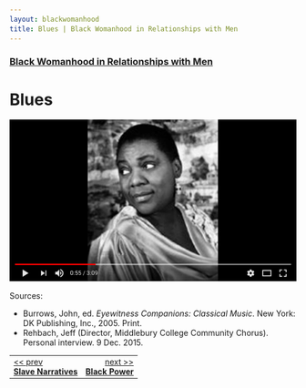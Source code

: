 ```yaml
---
layout: blackwomanhood
title: Blues | Black Womanhood in Relationships with Men
---
```


### [Black Womanhood in Relationships with Men](../)

# Blues

[![Bessie Smith: Thinking Blues](/img/photos/large/bw-bessie-smith.png)](https://youtu.be/MzLri6gt5ig)

Sources:

* Burrows, John, ed. *Eyewitness Companions: Classical Music*. New York:
DK Publishing, Inc., 2005. Print.
* Rehbach, Jeff (Director, Middlebury College Community Chorus). Personal
interview. 9 Dec. 2015.

<table width="100%">
    <tr>
        <td><a href="../slave-narratives"><< prev <br><b>Slave Narratives</b></a></td>
        <td align="right"><a href="../black-power">next >><br><b>Black Power</b></a></td>
    </tr>
</table>
